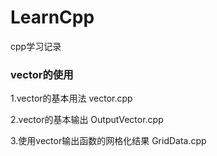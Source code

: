 # LearnCpp

cpp学习记录

### vector的使用

1.vector的基本用法       vector.cpp

2.vector的基本输出        OutputVector.cpp

3.使用vector输出函数的网格化结果       GridData.cpp
